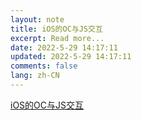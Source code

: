 ```yaml
---
layout: note
title: iOS的OC与JS交互
excerpt: Read more...
date: 2022-5-29 14:17:11
updated: 2022-5-29 14:17:11
comments: false
lang: zh-CN
---
```


[iOS的OC与JS交互](https://www.jianshu.com/p/a0004a75deb3)
  